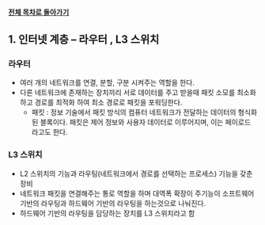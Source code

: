 #### [전체 목차로 돌아가기](../README.md)
## 1. 인터넷 계층 – 라우터 , L3 스위치
### 라우터
- 여러 개의 네트워크를 연결, 분할, 구분 시켜주는 역할을 한다.
- 다른 네트워크에 존재하는 장치끼리 서로 데이터를 주고 받을때 패킷 소모를 최소화 하고 경로를 최적화 하여 최소 경로로 패킷을 포워딩한다.
    - 패킷 : 정보 기술에서 패킷 방식의 컴퓨터 네트워크가 전달하는 데이터의 형식화된 블록이다. 패킷은 제어 정보와 사용자 데이터로 이루어지며, 이는 페이로드 라고도 한다.

### L3 스위치
- L2 스위치의 기능과 라우팅(네트워크에서 경로를 선택하는 프로세스) 기능을 갖춘 장비
- 네트워크 패킷을 연결해주는 통로 역할을 하며 대역폭 확장이 주기능이 소프트웨어 기반의 라우팅과 하드웨어 기반의 라우팅을 하는것으로 나눠진다.
- 하드웨어 기반의 라우팅을 담당하는 장치를 L3 스위치라고 함

